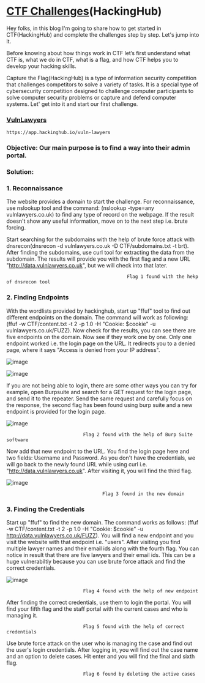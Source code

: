         
# **[CTF Challenges](https://app.hackinghub.io/)(HackingHub)**



Hey folks, in this blog I'm going to share how to get started in CTF(HackingHub) and complete the challenges step by step. Let's jump into it.

Before knowing about how things work in CTF let’s first understand what CTF is, what we do in CTF, what is a flag, and how CTF helps you to develop your hacking skills.

Capture the Flag(HackingHub) is a type of information security competition that challenges competitors to solve a variety of tasks. It is a special type of cybersecurity competition designed to challenge computer participants to solve computer security problems or capture and defend computer systems. Let' get into it and start our first challenge.


### **[VulnLawyers](https://app.hackinghub.io/vuln-lawyers)**
    https://app.hackinghub.io/vuln-lawyers
   
### **Objective:** Our main purpose is to find a way into their admin portal. 

### **Solution:**

### **1. Reconnaissance**
   
The website provides a domain to start the challenge. For reconnaissance, use nslookup tool and the command: (nslookup -type=any vulnlawyers.co.uk)  to find any type of record on the webpage. If the result doesn't show any useful information, move on to the next step i.e. brute forcing. 

Start searching for the subdomains with the help of brute force attack with dnsrecon(dnsrecon -d vulnlawyers.co.uk -D CTF/subdomains.txt -t brt). After finding the subdomains, use curl tool for extracting the data from the subdomain. 
The results will provide you with the first flag and a new URL "http://data.vulnlawyers.co.uk", but we will check into that later.  


                                                Flag 1 found with the hekp of dnsrecon tool
   

### **2. Finding Endpoints**

With the wordlists provided by hackinghub, start up "ffuf" tool to find out different endpoints on the domain. The command will work as following: (ffuf -w CTF/content.txt -t 2 -p 1.0 -H "Cookie: $cookie" -u vulnlawyers.co.uk/FUZZ).  Now check for the results, you can see there are five endpoints on the domain. Now see if they work one by one. Only one endpoint worked i.e. the login page on the URL. It redirects you to a denied page, where it says "Access is denied from your IP address".
  
  
![image](https://github.com/ocoretech/Sahil-workbook/assets/67775716/b88c36d3-7c3d-40e0-81f5-bdd0a5bf11e3)


![image](https://github.com/ocoretech/Sahil-workbook/assets/67775716/aff7639e-8669-4ced-b0cb-ed1ae8b987fb)


If you are not being able to login, there are some other ways you can try for example, open Burpsuite and search for a GET request for the login page, and send it to the repeater. Send the same request and carefully focus on the response, the second flag has been found using burp suite and a new endpoint is provided for the login page.   
     

![image](https://github.com/ocoretech/Sahil-workbook/assets/67775716/08ec4318-5579-4d05-8cbc-d9fb649af036)


                                Flag 2 found with the help of Burp Suite software


Now add that new endpoint to the URL. You find the login page here and two fields: Username and Password. As you don't have the credentials, we will go back to the newly found URL while using curl i.e. "http://data.vulnlawyers.co.uk". After visiting it, you will find the third flag.

![image](https://github.com/ocoretech/CTF-workbook/assets/67775716/fa1d57be-13b9-471d-aaec-c38a1c8f7b53)

                                       Flag 3 found in the new domain



### **3. Finding the Credentials**

Start up "ffuf" to find the new domain. The command works as follows: (ffuf -w CTF/content.txt -t 2 -p 1.0 -H "Cookie: $cookie" -u http://data.vulnlawyers.co.uk/FUZZ). You will find a new endpoint and you visit the website with that endpoint i.e. "users". After visiting you find multiple lawyer names and their email ids along with the fourth flag. You can notice in result that there are five lawyers and their email ids. 
This can be a huge vulnerabiltiy because you can use brute force attack and find the correct credentials.


![image](https://github.com/ocoretech/CTF-workbook/assets/67775716/c7f9e127-8c82-4dde-89c1-863fc1c27f80)


                                Flag 4 found with the help of new endpoint


After finding the correct credentials, use them to login the portal. You will find your fifth flag and the staff portal with the current cases and who is managing it.

                                Flag 5 found with the help of correct credentials

Use brute force attack on the user who is managing the case and find out the user's login credentials. After logging in, you will find out the case name and an option to delete cases. Hit enter and you will find the final and sixth flag.

                                Flag 6 found by deleting the active cases


   
